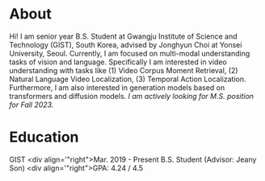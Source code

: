 # About
Hi! I am senior year B.S. Student at Gwangju Institute of Science and Technology (GIST), South Korea, advised by Jonghyun Choi at Yonsei University, Seoul.
Currently, I am focused on multi-modal understanding tasks of vision and language. 
Specifically I am interested in video understanding with tasks like (1) Video Corpus Moment Retrieval, (2) Natural Language Video Localization, (3) Temporal Action Localization.
Furthermore, I am also interested in generation models based on transformers and diffusion models.
*I am actively looking for M.S. position for Fall 2023.*

# Education
GIST <div align='"right">Mar. 2019 - Present</div>
B.S. Student (Advisor: Jeany Son) <div align='"right">GPA: 4.24 / 4.5</div>
